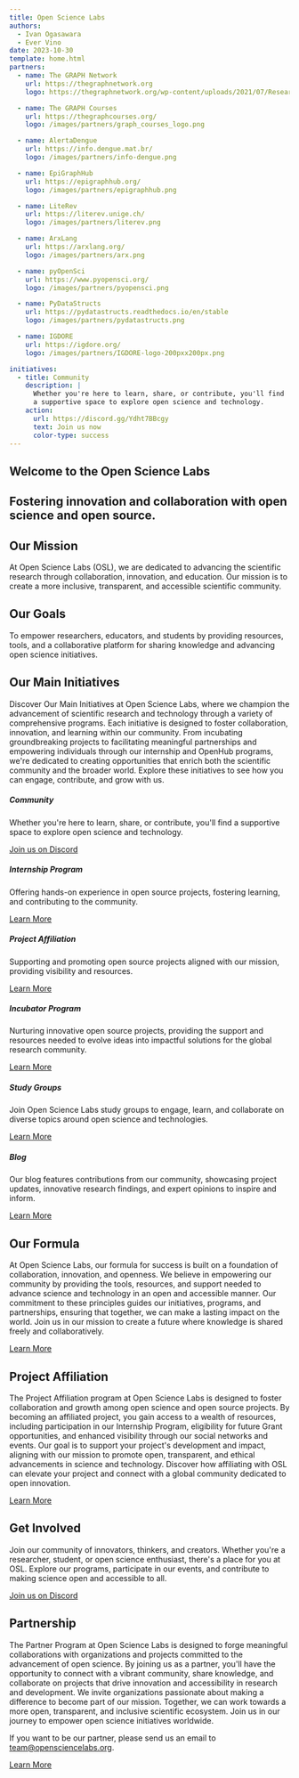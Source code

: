 ```yaml
---
title: Open Science Labs
authors:
  - Ivan Ogasawara
  - Ever Vino
date: 2023-10-30
template: home.html
partners:
  - name: The GRAPH Network
    url: https://thegraphnetwork.org
    logo: https://thegraphnetwork.org/wp-content/uploads/2021/07/Research_GRAPH_logo-2-1-1-2-3-150x150.png

  - name: The GRAPH Courses
    url: https://thegraphcourses.org/
    logo: /images/partners/graph_courses_logo.png

  - name: AlertaDengue
    url: https://info.dengue.mat.br/
    logo: /images/partners/info-dengue.png

  - name: EpiGraphHub
    url: https://epigraphhub.org/
    logo: /images/partners/epigraphhub.png

  - name: LiteRev
    url: https://literev.unige.ch/
    logo: /images/partners/literev.png

  - name: ArxLang
    url: https://arxlang.org/
    logo: /images/partners/arx.png

  - name: pyOpenSci
    url: https://www.pyopensci.org/
    logo: /images/partners/pyopensci.png

  - name: PyDataStructs
    url: https://pydatastructs.readthedocs.io/en/stable
    logo: /images/partners/pydatastructs.png

  - name: IGDORE
    url: https://igdore.org/
    logo: /images/partners/IGDORE-logo-200pxx200px.png

initiatives:
  - title: Community
    description: |
      Whether you're here to learn, share, or contribute, you'll find
      a supportive space to explore open science and technology.
    action:
      url: https://discord.gg/Ydht7BBcgy
      text: Join us now
      color-type: success
---
```


<!-- Hero Section -->
<section id="home" class="p-5 text-center bg-light welcome-section">
  <div class="overlay px-0 py-4">
    <div class="container p-0">
      <h1>
        <span class="bg-dark text-white rounded">
          Welcome to the
        </span>
        <span class="bg-warning text-light rounded">
          Open Science Labs
        </span>
      </h1>
      <h2>
        <span class="bg-secondary text-ligh rounded">
          Fostering innovation and collaboration with open science and open
          source.
        </span>
      </h2>
    </div>
  </div>
</section>

<section class="wrap content extra" id="mission">
  <div class="container pb-3">
    <div class="row my-2">
      <div class="col-md-6">
        <h2 class="text-center">Our Mission</h2>
        <p>
          At Open Science Labs (OSL), we are dedicated to advancing the
          scientific research through collaboration, innovation, and education.
          Our mission is to create a more inclusive, transparent, and accessible
          scientific community.
        </p>
      </div>
      <div class="col-md-6">
        <h2 class="text-center">Our Goals</h2>
        <p>
          To empower researchers, educators, and students by providing
          resources, tools, and a collaborative platform for sharing knowledge
          and advancing open science initiatives.
        </p>
      </div>
    </div>
  </div>
</section>

<section id="initiatives" class="p-5 bg-light text-black-50">
  <div class="container">
    <h2 class="text-center text-dark">Our Main Initiatives</h2>
    <p>
      Discover Our Main Initiatives at Open Science Labs, where we champion
      the advancement of scientific research and technology through a
      variety of comprehensive programs. Each initiative is designed to
      foster collaboration, innovation, and learning within our community.
      From incubating groundbreaking projects to facilitating meaningful
      partnerships and empowering individuals through our internship and
      OpenHub programs, we're dedicated to creating opportunities that
      enrich both the scientific community and the broader world. Explore
      these initiatives to see how you can engage, contribute, and grow with
      us.
    </p>
    <div class="row row-cols-1 row-cols-sm-1 row-cols-md-2 row-cols-lg-3 g-4" data-masonry='{"percentPosition": true }'>
      <div class="col">
        <div class="card m-0 p-0">
          <div class="card-body m-0">
            <h5 class="card-title text-dark">Community</h5>
            <p class="card-text fw-lighter">
              Whether you're here to learn, share, or contribute, you'll find
              a supportive space to explore open science and technology.
            </p>
          </div>
          <div class="card-footer m-0">
            <a
              href="https://discord.gg/Ydht7BBcgy"
              class="btn btn-success"
              target="_blank"
            >
              Join us on Discord
            </a>
          </div>
        </div>
      </div>
      <div class="col">
        <div class="card m-0 p-0">
          <div class="card-body m-0">
            <h5 class="card-title text-dark">Internship Program</h5>
            <p class="card-text fw-lighter">
              Offering hands-on experience in open source projects, fostering
              learning, and contributing to the community.
            </p>
          </div>
          <div class="card-footer m-0">
            <a href="/opportunities/os-internship" class="btn btn-primary"
              >Learn More</a
            >
          </div>
        </div>
      </div>
      <div class="col">
        <div class="card m-0 p-0">
          <div class="card-body m-0">
            <h5 class="card-title text-dark">Project Affiliation</h5>
            <p class="card-text fw-lighter">
              Supporting and promoting open source projects aligned with our
              mission, providing visibility and resources.
            </p>
          </div>
          <div class="card-footer m-0">
            <a href="/projects/affiliation/" class="btn btn-primary">Learn More</a>
          </div>
        </div>
      </div>
      <div class="col">
        <div class="card m-0 p-0">
          <div class="card-body m-0">
            <h5 class="card-title text-dark">Incubator Program</h5>
            <p class="card-text fw-lighter">
              Nurturing innovative open source projects, providing the support
              and resources needed to evolve ideas into impactful solutions
              for the global research community.
            </p>
          </div>
          <div class="card-footer m-0">
            <a href="/projects/incubation" class="btn btn-primary"
              >Learn More</a
            >
          </div>
        </div>
      </div>
      <div class="col">
        <div class="card m-0 p-0">
          <div class="card-body m-0">
            <h5 class="card-title text-dark">Study Groups</h5>
            <p class="card-text fw-lighter">
              Join Open Science Labs study groups to engage, learn, and
              collaborate on diverse topics around open science and
              technologies.
            </p>
          </div>
          <div class="card-footer m-0">
            <a
              href="/learning/study-groups"
              class="btn btn-primary"
            >
              Learn More
            </a>
          </div>
        </div>
      </div>
      <div class="col">
        <div class="card m-0 p-0">
          <div class="card-body m-0">
            <h5 class="card-title">Blog</h5>
            <p class="card-text fw-lighter">
              Our blog features contributions from our community,
              showcasing project updates, innovative research findings, and
              expert opinions to inspire and inform.
            </p>
          </div>
          <div class="card-footer m-0">
            <a href="/blog" class="btn btn-primary">Learn More</a>
          </div>
        </div>
      </div>
    </div>
  </div>
</section>

<section id="our-formula" class="p-5">
  <div class="container">
    <h2 class="text-center">Our Formula</h2>
    <p>
      At Open Science Labs, our formula for success is built on a foundation
      of collaboration, innovation, and openness. We believe in empowering
      our community by providing the tools, resources, and support needed to
      advance science and technology in an open and accessible manner. Our
      commitment to these principles guides our initiatives, programs, and
      partnerships, ensuring that together, we can make a lasting impact on
      the world. Join us in our mission to create a future where knowledge
      is shared freely and collaboratively.
    </p>
    <div class="text-center mt-4">
      <a href="/about/formula" class="btn btn-primary">Learn More</a>
    </div>
  </div>
</section>

<section id="affiliation" class="p-5 bg-light text-black-50">
  <div class="container">
    <h2 class="text-center text-dark">Project Affiliation</h2>
    <p>
      The Project Affiliation program at Open Science Labs is designed to
      foster collaboration and growth among open science and open source
      projects. By becoming an affiliated project, you gain access to a
      wealth of resources, including participation in our Internship
      Program, eligibility for future Grant opportunities, and enhanced
      visibility through our social networks and events. Our goal is to
      support your project's development and impact, aligning with our
      mission to promote open, transparent, and ethical advancements in
      science and technology. Discover how affiliating with OSL can elevate
      your project and connect with a global community dedicated to open
      innovation.
    </p>
    <div class="text-center mt-4">
      <a href="/projects/affiliation/" class="btn btn-primary"
        >Learn More</a
      >
    </div>
  </div>
</section>

<section id="get-involved" class="p-5">
  <div class="container">
    <h2 class="text-center">Get Involved</h2>
    <p>
      Join our community of innovators, thinkers, and creators. Whether
      you're a researcher, student, or open science enthusiast, there's a
      place for you at OSL. Explore our programs, participate in our events,
      and contribute to making science open and accessible to all.
    </p>
    <div class="text-center mt-4">
      <a
        href="https://discord.gg/Ydht7BBcgy"
        class="btn btn-success"
        target="_blank"
      >
        Join us on Discord
      </a>
    </div>
  </div>
</section>

<section id="partnership" class="p-5 bg-light text-black-50">
  <div class="container">
    <h2 class="text-center text-dark">Partnership</h2>
    <div>
      <p>
        The Partner Program at Open Science Labs is designed to forge
        meaningful collaborations with organizations and projects committed
        to the advancement of open science. By joining us as a partner,
        you'll have the opportunity to connect with a vibrant community,
        share knowledge, and collaborate on projects that drive innovation
        and accessibility in research and development. We invite
        organizations passionate about making a difference to become part of
        our mission. Together, we can work towards a more open, transparent,
        and inclusive scientific ecosystem. Join us in our journey to
        empower open science initiatives worldwide.
      </p>
      <p>
        If you want to be our partner, please send us an email to
        <a href="mailto:team@opensciencelabs.org" target="_blank"
          >team@opensciencelabs.org</a
        >.
      </p>
      <div class="text-center mt-4">
        <a
          href="/partnership"
          class="btn btn-primary">Learn More</a>
      </div>
    </div>
  </div>
</section>
